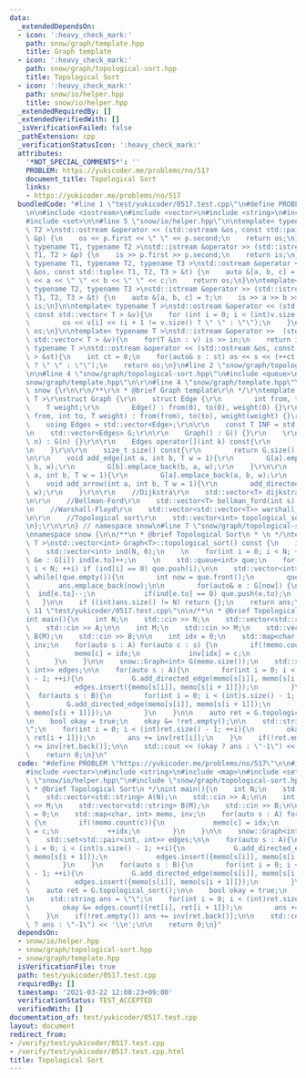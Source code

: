 ```yaml
---
data:
  _extendedDependsOn:
  - icon: ':heavy_check_mark:'
    path: snow/graph/template.hpp
    title: Graph template
  - icon: ':heavy_check_mark:'
    path: snow/graph/topological-sort.hpp
    title: Topological Sort
  - icon: ':heavy_check_mark:'
    path: snow/io/helper.hpp
    title: snow/io/helper.hpp
  _extendedRequiredBy: []
  _extendedVerifiedWith: []
  _isVerificationFailed: false
  _pathExtension: cpp
  _verificationStatusIcon: ':heavy_check_mark:'
  attributes:
    '*NOT_SPECIAL_COMMENTS*': ''
    PROBLEM: https://yukicoder.me/problems/no/517
    document_title: Topological Sort
    links:
    - https://yukicoder.me/problems/no/517
  bundledCode: "#line 1 \"test/yukicoder/0517.test.cpp\"\n#define PROBLEM \"https://yukicoder.me/problems/no/517\"\
    \n\n#include <iostream>\n#include <vector>\n#include <string>\n#include <map>\n\
    #include <set>\n\n#line 5 \"snow/io/helper.hpp\"\n\ntemplate< typename T1, typename\
    \ T2 >\nstd::ostream &operator << (std::ostream &os, const std::pair< T1, T2 >\
    \ &p) {\n    os << p.first << \" \" << p.second;\n    return os;\n}\n\ntemplate<\
    \ typename T1, typename T2 >\nstd::istream &operator >> (std::istream &is, std::pair<\
    \ T1, T2 > &p) {\n    is >> p.first >> p.second;\n    return is;\n}\n\ntemplate<\
    \ typename T1, typename T2, typename T3 >\nstd::ostream &operator << (std::ostream\
    \ &os, const std::tuple< T1, T2, T3 > &t) {\n    auto &[a, b, c] = t;\n    os\
    \ << a << \" \" << b << \" \" << c;\n    return os;\n}\n\ntemplate< typename T1,\
    \ typename T2, typename T3 >\nstd::istream &operator >> (std::istream &is, std::tuple<\
    \ T1, T2, T3 > &t) {\n    auto &[a, b, c] = t;\n    is >> a >> b >> c;\n    return\
    \ is;\n}\n\ntemplate< typename T >\nstd::ostream &operator << (std::ostream &os,\
    \ const std::vector< T > &v){\n    for (int i = 0; i < (int)v.size(); ++i) {\n\
    \        os << v[i] << (i + 1 != v.size() ? \" \" : \"\");\n    }\n    return\
    \ os;\n}\n\ntemplate< typename T >\nstd::istream &operator >>  (std::istream &is,\
    \ std::vector< T > &v){\n    for(T &in : v) is >> in;\n    return is;\n}\n\ntemplate<\
    \ typename T >\nstd::ostream &operator << (std::ostream &os, const std::set< T\
    \ > &st){\n    int ct = 0;\n    for(auto& s : st) os << s << (++ct != st.size()\
    \ ? \" \" : \"\");\n    return os;\n}\n#line 2 \"snow/graph/topological-sort.hpp\"\
    \n\n#line 4 \"snow/graph/topological-sort.hpp\"\n#include <queue>\n\n#line 2 \"\
    snow/graph/template.hpp\"\n\r\n#line 4 \"snow/graph/template.hpp\"\n\r\nnamespace\
    \ snow {\r\n\r\n/**\r\n * @brief Graph template\r\n */\r\ntemplate < typename\
    \ T >\r\nstruct Graph {\r\n    struct Edge {\r\n        int from, to;\r\n    \
    \    T weight;\r\n        Edge() : from(0), to(0), weight(0) {}\r\n        Edge(int\
    \ from, int to, T weight) : from(from), to(to), weight(weight) {}\r\n    };\r\n\
    \    using Edges = std::vector<Edge>;\r\n\r\n    const T INF = std::numeric_limits<T>::max();\r\
    \n    std::vector<Edges> G;\r\n\r\n    Graph() : G() {}\r\n    \r\n    Graph(int\
    \ n) : G(n) {}\r\n\r\n    Edges operator[](int k) const{\r\n        return G[k];\r\
    \n    }\r\n\r\n    size_t size() const{\r\n        return G.size();\r\n    }\r\
    \n\r\n    void add_edge(int a, int b, T w = 1){\r\n        G[a].emplace_back(a,\
    \ b, w);\r\n        G[b].emplace_back(b, a, w);\r\n    }\r\n\r\n    void add_directed_edge(int\
    \ a, int b, T w = 1){\r\n        G[a].emplace_back(a, b, w);\r\n    }\r\n\r\n\
    \    void add_arrow(int a, int b, T w = 1){\r\n        add_directed_edge(a, b,\
    \ w);\r\n    }\r\n\r\n    //Dijkstra\r\n    std::vector<T> dijkstra(int s) const;\r\
    \n\r\n    //Bellman-Ford\r\n    std::vector<T> bellman_ford(int s) const;\r\n\r\
    \n    //Warshall-Floyd\r\n    std::vector<std::vector<T>> warshall_floyd() const;\r\
    \n\r\n    //Topological sort\r\n    std::vector<int> topological_sort() const;\r\
    \n};\r\n\r\n} // namespace snow\n#line 7 \"snow/graph/topological-sort.hpp\"\n\
    \nnamespace snow {\n\n/**\n * @brief Topological Sort\n * \n */\ntemplate < typename\
    \ T >\nstd::vector<int> Graph<T>::topological_sort() const {\n    int N = G.size();\n\
    \    std::vector<int> ind(N, 0);\n    \n    for(int i = 0; i < N; ++i) for (auto\
    \ &e : G[i]) ind[e.to]++;\n    \n    std::queue<int> que;\n    for(int i = 0;\
    \ i < N; ++i) if (ind[i] == 0) que.push(i);\n\n    std::vector<int> ans;\n   \
    \ while(!que.empty()){\n        int now = que.front();\n        que.pop();\n \
    \       ans.emplace_back(now);\n\n        for(auto& e : G[now]) {\n          \
    \  ind[e.to]--;\n            if(ind[e.to] == 0) que.push(e.to);\n        }\n \
    \   }\n\n    if ((int)ans.size() != N) return {};\n    return ans;\n}\n\n}\n#line\
    \ 11 \"test/yukicoder/0517.test.cpp\"\n\n/**\n * @brief Topological Sort\n */\n\
    int main(){\n    int N;\n    std::cin >> N;\n    std::vector<std::string> A(N);\n\
    \    std::cin >> A;\n\n    int M;\n    std::cin >> M;\n    std::vector<std::string>\
    \ B(M);\n    std::cin >> B;\n\n    int idx = 0;\n    std::map<char, int> memo,\
    \ inv;\n    for(auto s : A) for(auto c : s) {\n        if(!memo.count(c)){\n \
    \           memo[c] = idx;\n            inv[idx] = c;\n            ++idx;\n  \
    \      }\n    }\n\n    snow::Graph<int> G(memo.size());\n    std::set<std::pair<int,\
    \ int>> edges;\n\n    for(auto s : A){\n        for(int i = 0; i < (int)s.size()\
    \ - 1; ++i){\n            G.add_directed_edge(memo[s[i]], memo[s[i + 1]]);\n \
    \           edges.insert({memo[s[i]], memo[s[i + 1]]});\n        }\n    }\n  \
    \  for(auto s : B){\n        for(int i = 0; i < (int)s.size() - 1; ++i){\n   \
    \         G.add_directed_edge(memo[s[i]], memo[s[i + 1]]);\n            edges.insert({memo[s[i]],\
    \ memo[s[i + 1]]});\n        }\n    }\n\n    auto ret = G.topological_sort();\n\
    \n    bool okay = true;\n    okay &= !ret.empty();\n\n    std::string ans = \"\
    \";\n    for(int i = 0; i < (int)ret.size() - 1; ++i){\n        okay &= edges.count({ret[i],\
    \ ret[i + 1]});\n        ans += inv[ret[i]];\n    }\n    if(!ret.empty()) ans\
    \ += inv[ret.back()];\n\n    std::cout << (okay ? ans : \"-1\") << '\\n';\n\n\
    \    return 0;\n}\n"
  code: "#define PROBLEM \"https://yukicoder.me/problems/no/517\"\n\n#include <iostream>\n\
    #include <vector>\n#include <string>\n#include <map>\n#include <set>\n\n#include\
    \ \"snow/io/helper.hpp\"\n#include \"snow/graph/topological-sort.hpp\"\n\n/**\n\
    \ * @brief Topological Sort\n */\nint main(){\n    int N;\n    std::cin >> N;\n\
    \    std::vector<std::string> A(N);\n    std::cin >> A;\n\n    int M;\n    std::cin\
    \ >> M;\n    std::vector<std::string> B(M);\n    std::cin >> B;\n\n    int idx\
    \ = 0;\n    std::map<char, int> memo, inv;\n    for(auto s : A) for(auto c : s)\
    \ {\n        if(!memo.count(c)){\n            memo[c] = idx;\n            inv[idx]\
    \ = c;\n            ++idx;\n        }\n    }\n\n    snow::Graph<int> G(memo.size());\n\
    \    std::set<std::pair<int, int>> edges;\n\n    for(auto s : A){\n        for(int\
    \ i = 0; i < (int)s.size() - 1; ++i){\n            G.add_directed_edge(memo[s[i]],\
    \ memo[s[i + 1]]);\n            edges.insert({memo[s[i]], memo[s[i + 1]]});\n\
    \        }\n    }\n    for(auto s : B){\n        for(int i = 0; i < (int)s.size()\
    \ - 1; ++i){\n            G.add_directed_edge(memo[s[i]], memo[s[i + 1]]);\n \
    \           edges.insert({memo[s[i]], memo[s[i + 1]]});\n        }\n    }\n\n\
    \    auto ret = G.topological_sort();\n\n    bool okay = true;\n    okay &= !ret.empty();\n\
    \n    std::string ans = \"\";\n    for(int i = 0; i < (int)ret.size() - 1; ++i){\n\
    \        okay &= edges.count({ret[i], ret[i + 1]});\n        ans += inv[ret[i]];\n\
    \    }\n    if(!ret.empty()) ans += inv[ret.back()];\n\n    std::cout << (okay\
    \ ? ans : \"-1\") << '\\n';\n\n    return 0;\n}"
  dependsOn:
  - snow/io/helper.hpp
  - snow/graph/topological-sort.hpp
  - snow/graph/template.hpp
  isVerificationFile: true
  path: test/yukicoder/0517.test.cpp
  requiredBy: []
  timestamp: '2021-03-22 12:08:23+09:00'
  verificationStatus: TEST_ACCEPTED
  verifiedWith: []
documentation_of: test/yukicoder/0517.test.cpp
layout: document
redirect_from:
- /verify/test/yukicoder/0517.test.cpp
- /verify/test/yukicoder/0517.test.cpp.html
title: Topological Sort
---
```

